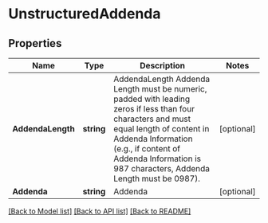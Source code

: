 # UnstructuredAddenda

## Properties

Name | Type | Description | Notes
------------ | ------------- | ------------- | -------------
**AddendaLength** | **string** | AddendaLength  Addenda Length must be numeric, padded with leading zeros if less than four characters and must equal length of content in Addenda Information (e.g., if content of Addenda Information is 987 characters, Addenda Length must be 0987).  | [optional] 
**Addenda** | **string** | Addenda | [optional] 

[[Back to Model list]](../README.md#documentation-for-models) [[Back to API list]](../README.md#documentation-for-api-endpoints) [[Back to README]](../README.md)


